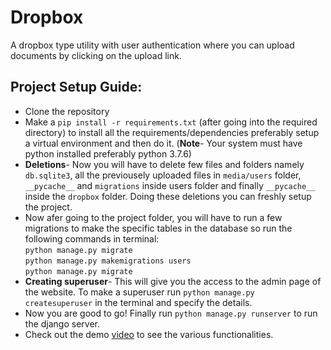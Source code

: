 # Dropbox
A dropbox type utility with user authentication where you can upload documents by clicking on the upload link.
## Project Setup Guide:
- Clone the repository
- Make a `pip install -r requirements.txt` (after going into the required directory)  to install all the requirements/dependencies preferably setup a virtual environment and then do it. 
(**Note**- Your system must have python installed preferably python 3.7.6)
- **Deletions**- Now you will have to delete few files and folders namely `db.sqlite3`, all the previousely uploaded files in `media/users` folder, `__pycache__` and `migrations` inside users folder and finally `__pycache__` inside the `dropbox` folder. Doing these deletions you can freshly setup the project.
- Now afer going to the project folder, you will have to run a few migrations to make the specific tables in the database so run the following commands in terminal:      
 `python manage.py migrate`     
 `python manage.py makemigrations users`     
 `python manage.py migrate`  
- **Creating superuser**- This will give you the access to the admin page of the website. To make a superuser run `python manage.py createsuperuser` in the terminal and specify the details.
- Now you are good to go! Finally run `python manage.py runserver` to run the django server.
- Check out the demo [video](https://youtu.be/AQ3hwDn2vjw) to see the various functionalities.
